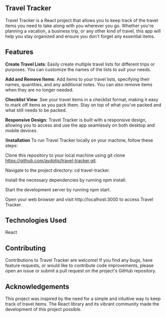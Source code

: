 ## Travel Tracker

Travel Tracker is a React project that allows you to keep track of the travel items you need to take along with you wherever you go. Whether you're planning a vacation, a business trip, or any other kind of travel, this app will help you stay organized and ensure you don't forget any essential items.

## Features
**Create Travel Lists**: Easily create multiple travel lists for different trips or purposes. You can customize the names of the lists to suit your needs.

**Add and Remove Items**: Add items to your travel lists, specifying their names, quantities, and any additional notes. You can also remove items when they are no longer needed.

**Checklist View**: See your travel items in a checklist format, making it easy to mark off items as you pack them. Stay on top of what you've packed and what still needs to be packed.

**Responsive Design**: Travel Tracker is built with a responsive design, allowing you to access and use the app seamlessly on both desktop and mobile devices.

I**Installation**
To run Travel Tracker locally on your machine, follow these steps:

Clone this repository to your local machine using git clone https://github.com/aydotjs/travel-tracker.git.

Navigate to the project directory: cd travel-tracker.

Install the necessary dependencies by running npm install.

Start the development server by running npm start.

Open your web browser and visit http://localhost:3000 to access Travel Tracker.

## Technologies Used
React

## Contributing
Contributions to Travel Tracker are welcome! If you find any bugs, have feature requests, or would like to contribute code improvements, please open an issue or submit a pull request on the project's GitHub repository.



## Acknowledgements
This project was inspired by the need for a simple and intuitive way to keep track of travel items.
The React library and its vibrant community made the development of this project possible.